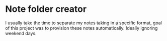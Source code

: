 # Note folder creator

I usually take the time to separate my notes taking in a specific format, goal of this project was to provision these notes automatically. Ideally ignoring weekend days.  